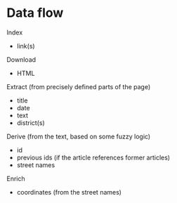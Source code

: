 # Data flow

Index
* link(s)

Download
* HTML

Extract (from precisely defined parts of the page)
* title
* date
* text
* district(s)

Derive (from the text, based on some fuzzy logic)
* id
* previous ids (if the article references former articles)
* street names

Enrich
* coordinates (from the street names)
